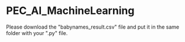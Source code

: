 # PEC_AI_MachineLearning
Please download the "babynames_result.csv" file and put it in the same folder with your ".py" file.
